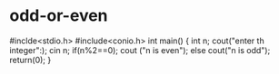 # odd-or-even
#inclde<stdio.h>
#include<conio.h>
int main()
{
int n;
cout("enter th integer":);
cin n;
if(n%2==0);
cout ("n is even");
else
cout("n is odd");
return(0);
}


